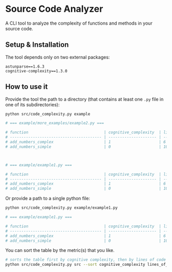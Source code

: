 # Source Code Analyzer

A CLI tool to analyze the complexity of functions and methods in your source code.

## Setup & Installation

The tool depends only on two external packages: 

```
astunparse==1.6.3
cognitive-complexity==1.3.0
```

## How to use it

Provide the tool the path to a directory (that contains at least one `.py` file in one of its subdirectories):

```bash
python src/code_complexity.py example

# === example/more_examples/example2.py === 

# function                                 | cognitive_complexity  | lines_of_code         | logical_lines_of_code | function_arguments   
# ---------------------------------------- | --------------------- | --------------------- | --------------------- | ---------------------
# add_numbers_complex                      | 1                     | 6                     | 6                     | 3                    
# add_numbers_simple                       | 0                     | 10                    | 7                     | 3                    



# === example/example1.py === 

# function                                 | cognitive_complexity  | lines_of_code         | logical_lines_of_code | function_arguments   
# ---------------------------------------- | --------------------- | --------------------- | --------------------- | ---------------------
# add_numbers_complex                      | 1                     | 6                     | 6                     | 3                    
# add_numbers_simple                       | 0                     | 10                    | 7                     | 3     
```

Or provide a path to a single python file:

```bash
python src/code_complexity.py example/example1.py

# === example/example1.py === 

# function                                 | cognitive_complexity  | lines_of_code         | logical_lines_of_code | function_arguments   
# ---------------------------------------- | --------------------- | --------------------- | --------------------- | ---------------------
# add_numbers_complex                      | 1                     | 6                     | 6                     | 3                    
# add_numbers_simple                       | 0                     | 10                    | 7                     | 3   
```

You can sort the table by the metric(s) that you like.

```bash
# sorts the table first by cognitive complexity, then by lines of code
python src/code_complexity.py src --sort cognitive_complexity lines_of_code
```
